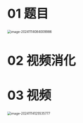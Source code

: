 # 01 题目

<img src="https://cvp.oss-cn-shanghai.aliyuncs.com/202411140840023.png" alt="image-20241114084009986" style="zoom:50%;" />



# 02 视频消化







# 03 视频

<img src="https://cvp.oss-cn-shanghai.aliyuncs.com/202411141255145.png" alt="image-20241114125535777" style="zoom:50%;" />